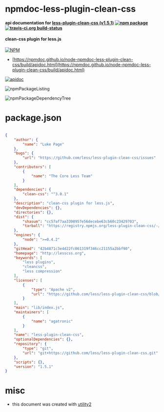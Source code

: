 # npmdoc-less-plugin-clean-css

#### api documentation for  [less-plugin-clean-css (v1.5.1)](http://lesscss.org)  [![npm package](https://img.shields.io/npm/v/npmdoc-less-plugin-clean-css.svg?style=flat-square)](https://www.npmjs.org/package/npmdoc-less-plugin-clean-css) [![travis-ci.org build-status](https://api.travis-ci.org/npmdoc/node-npmdoc-less-plugin-clean-css.svg)](https://travis-ci.org/npmdoc/node-npmdoc-less-plugin-clean-css)

#### clean-css plugin for less.js

[![NPM](https://nodei.co/npm/less-plugin-clean-css.png?downloads=true&downloadRank=true&stars=true)](https://www.npmjs.com/package/less-plugin-clean-css)

- [https://npmdoc.github.io/node-npmdoc-less-plugin-clean-css/build/apidoc.html](https://npmdoc.github.io/node-npmdoc-less-plugin-clean-css/build/apidoc.html)

[![apidoc](https://npmdoc.github.io/node-npmdoc-less-plugin-clean-css/build/screenCapture.buildCi.browser.%252Ftmp%252Fbuild%252Fapidoc.html.png)](https://npmdoc.github.io/node-npmdoc-less-plugin-clean-css/build/apidoc.html)

![npmPackageListing](https://npmdoc.github.io/node-npmdoc-less-plugin-clean-css/build/screenCapture.npmPackageListing.svg)

![npmPackageDependencyTree](https://npmdoc.github.io/node-npmdoc-less-plugin-clean-css/build/screenCapture.npmPackageDependencyTree.svg)



# package.json

```json

{
    "author": {
        "name": "Luke Page"
    },
    "bugs": {
        "url": "https://github.com/less/less-plugin-clean-css/issues"
    },
    "contributors": [
        {
            "name": "The Core Less Team"
        }
    ],
    "dependencies": {
        "clean-css": "^3.0.1"
    },
    "description": "clean-css plugin for less.js",
    "devDependencies": {},
    "directories": {},
    "dist": {
        "shasum": "cc57af7aa3398957e56decebe63cb60c23429703",
        "tarball": "https://registry.npmjs.org/less-plugin-clean-css/-/less-plugin-clean-css-1.5.1.tgz"
    },
    "engines": {
        "node": ">=0.4.2"
    },
    "gitHead": "42b4871c3e4d22fc061319f346cc21155a2bbf90",
    "homepage": "http://lesscss.org",
    "keywords": [
        "less plugins",
        "cleancss",
        "less compression"
    ],
    "licenses": [
        {
            "type": "Apache v2",
            "url": "https://github.com/less/less-plugin-clean-css/blob/master/LICENSE"
        }
    ],
    "main": "lib/index.js",
    "maintainers": [
        {
            "name": "agatronic"
        }
    ],
    "name": "less-plugin-clean-css",
    "optionalDependencies": {},
    "repository": {
        "type": "git",
        "url": "git+https://github.com/less/less-plugin-clean-css.git"
    },
    "scripts": {},
    "version": "1.5.1"
}
```



# misc
- this document was created with [utility2](https://github.com/kaizhu256/node-utility2)
